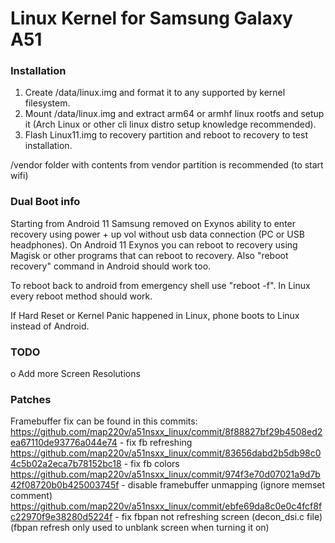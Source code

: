 # Linux Kernel for Samsung Galaxy A51
### Installation
1. Create /data/linux.img and format it to any supported by kernel filesystem.
2. Mount /data/linux.img and extract arm64 or armhf linux rootfs and setup it (Arch Linux or other cli linux distro setup knowledge recommended).
3. Flash Linux11.img to recovery partition and reboot to recovery to test installation.

/vendor folder with contents from vendor partition is recommended (to start wifi)

### Dual Boot info
Starting from Android 11 Samsung removed on Exynos ability to enter recovery using power + up vol without usb data connection (PC or USB headphones).
On Android 11 Exynos you can reboot to recovery using Magisk or other programs that can reboot to recovery.
Also "reboot recovery" command in Android should work too.

To reboot back to android from emergency shell use "reboot -f". In Linux every reboot method should work.

If Hard Reset or Kernel Panic happened in Linux, phone boots to Linux instead of Android.

### TODO
o Add more Screen Resolutions

### Patches
Framebuffer fix can be found in this commits:
https://github.com/map220v/a51nsxx_linux/commit/8f88827bf29b4508ed2ea67110de93776a044e74 - fix fb refreshing
https://github.com/map220v/a51nsxx_linux/commit/83656dabd2b5db98c04c5b02a2eca7b78152bc18 - fix fb colors
https://github.com/map220v/a51nsxx_linux/commit/974f3e70d07021a9d7b42f08720b0b425003745f - disable framebuffer unmapping (ignore memset comment)
https://github.com/map220v/a51nsxx_linux/commit/ebfe69da8c0e0c4fcf8fc22970f9e38280d5224f - fix fbpan not refreshing screen (decon_dsi.c file) (fbpan refresh only used to unblank screen when turning it on)
